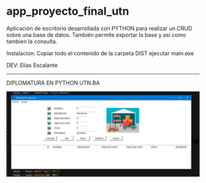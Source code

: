 # app_proyecto_final_utn
Aplicación de escritorio desarrollada con PYTHON para realizar un CRUD sobre una base de datos.
También permite exportar la base y asi como tambien la consulta.

Instalacion:
Copiar todo el contenido de la carpeta DIST
ejecutar main.exe

DEV: Elias Escalante

----

DIPLOMATURA EN PYTHON UTN.BA

![Texto alternativo](https://github.com/eliasescalante/app_pos_proyecto_final_utn/blob/main/img/Capture_app.JPG)
